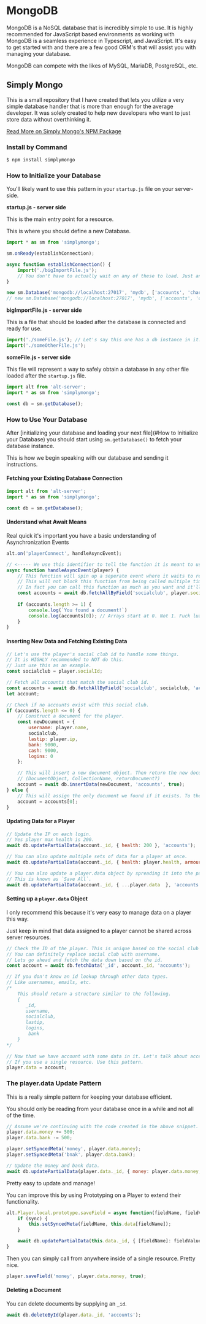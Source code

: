 # MongoDB

MongoDB is a NoSQL database that is incredibly simple to use. It is highly recommended for JavaScript based environments as working with MongoDB is a seamless experience in Typescript, and JavaScript. It's easy to get started with and there are a few good ORM's that will assist you with managing your database.

MongoDB can compete with the likes of MySQL, MariaDB, PostgreSQL, etc.

## Simply Mongo

This is a small repository that I have created that lets you utilize a very simple database handler that is more than enough for the average developer. It was solely created to help new developers who want to just store data without overthinking it.

 [Read More on Simply Mongo's NPM Package](https://www.npmjs.com/package/simplymongo)

### Install by Command

```js
$ npm install simplymongo
```

### How to Initialize your Database

You'll likely want to use this pattern in your `startup.js` file on your server-side.

**startup.js - server side**

This is the main entry point for a resource.

This is where you should define a new Database.

```js
import * as sm from 'simplymongo';

sm.onReady(establishConnection);

async function establishConnection() {
    import('./bigImportFile.js');
    // You don't have to actually wait on any of these to load. Just an fyi.
}

new sm.Database('mongodb://localhost:27017', 'mydb', ['accounts', 'characters']);
// new sm.Database('mongodb://localhost:27017', 'mydb', ['accounts', 'characters'], 'username', 'password');
```

**bigImportFile.js - server side**

This is a file that should be loaded after the database is connected and ready for use.

```js
import('./someFile.js'); // Let's say this one has a db instance in it.
import('./someOtherFile.js');
```

**someFile.js - server side**

This file will represent a way to safely obtain a database in any other file loaded after the `startup.js` file.

```js
import alt from 'alt-server';
import * as sm from 'simplymongo';

const db = sm.getDatabase();
```

### How to Use Your Database

After [initializing your database and loading your next file](#How to Initialize your Database) you should start using `sm.getDatabase()` to fetch your database instance.

This is how we begin speaking with our database and sending it instructions.

#### Fetching your Existing Database Connection

```js
import alt from 'alt-server';
import * as sm from 'simplymongo';

const db = sm.getDatabase();
```

#### Understand what Await Means

Real quick it's important you have a basic understanding of Asynchronization Events

```js
alt.on('playerConnect', handleAsyncEvent);

// <----- We use this identifier to tell the function it is meant to use 'await'.
async function handleAsyncEvent(player) {
	// This function will spin up a seperate event where it waits to return this event.
    // This will not block this function from being called multiple times.
    // In fact you can call this function as much as you want and it'll never hold up any other code.
	const accounts = await db.fetchAllByField('socialclub', player.socialId, 'accounts');
    
    if (accounts.length >= 1) {
        console.log(`You found a document!`)
        console.log(accounts[0]); // Arrays start at 0. Not 1. Fuck lua.
    }
}
```

#### Inserting New Data and Fetching Existing Data

```js
// Let's use the player's social club id to handle some things.
// It is HIGHLY recommended to NOT do this.
// Just use this as an example.
const socialclub = player.socialId;

// Fetch all accounts that match the social club id.
const accounts = await db.fetchAllByField('socialclub', socialclub, 'accounts');
let account;

// Check if no accounts exist with this social club.
if (accounts.length <= 0) {
    // Construct a document for the player.
    const newDocument = {
        username: player.name,
        socialclub,
        lastip: player.ip,
        bank: 9000,
        cash: 9000,
        logins: 0
    };

    // This will insert a new document object. Then return the new document with its _id
    // (DocumentObject, CollectionName, returnDocument?)
    account = await db.insertData(newDocument, 'accounts', true);
} else {
    // This will assign the only document we found if it exists. To the account variable.
    account = accounts[0];
}
```

#### Updating Data for a Player

```js
// Update the IP on each login.
// Yes player max health is 200.
await db.updatePartialData(account._id, { health: 200 }, 'accounts');

// You can also update multiple sets of data for a player at once.
await db.updatePartialData(account._id, { health: player.health, armour: player.armour  }, 'accounts');

// You can also update a player.data object by spreading it into the parent object.
// This is known as `Save All`.
await db.updatePartialData(account._id, { ...player.data  }, 'accounts');
```

#### Setting up a `player.data` Object

I only recommend this because it's very easy to manage data on a player this way.

Just keep in mind that data assigned to a player cannot be shared across server resources.

```js
// Check the ID of the player. This is unique based on the social club lookup.
// You can definitely replace social club with username.
// Lets go ahead and fetch the data down based on the id.
const account = await db.fetchData('_id', account._id, 'accounts');

// If you don't know an id lookup through other data types.
// Like usernames, emails, etc.
/*
    This should return a structure similar to the following.
    {
       _id,
       username,
       socialclub,
       lastip,
       logins,
        bank
    }
*/

// Now that we have account with some data in it. Let's talk about accessing and updating data.
// If you use a single resource. Use this pattern.
player.data = account;
```

### The player.data Update Pattern

This is a really simple pattern for keeping your database efficient.

You should only be reading from your database once in a while and not all of the time.

```js
// Assume we're continuing with the code created in the above snippet.
player.data.money += 500;
player.data.bank -= 500;

player.setSyncedMeta('money', player.data.money);
player.setSyncedMeta('bnak', player.data.bank);

// Update the money and bank data.
await db.updatePartialData(player.data._id, { money: player.data.money, bank: player.data.bank  }, 'accounts');
```

Pretty easy to update and manage!

You can improve this by using Prototyping on a Player to extend their functionality.

```js
alt.Player.local.prototype.saveField = async function(fieldName, fieldValue, sync = false) {
	if (sync) {
        this.setSyncedMeta(fieldName, this.data[fieldName]);
    }

    await db.updatePartialData(this.data._id, { [fieldName]: fieldValue }, 'accounts');
}
```

Then you can simply call from anywhere inside of a single resource. Pretty nice.

```js
player.saveField('money', player.data.money, true);
```

#### Deleting a Document

You can delete documents by supplying an `_id`.

```js
await db.deleteById(player.data._id, 'accounts');
```